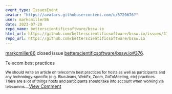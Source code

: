 ```yaml
---
event_type: IssuesEvent
avatar: "https://avatars.githubusercontent.com/u/5720676?"
user: markcmiller86
date: 2023-07-20
repo_name: betterscientificsoftware/bssw.io
html_url: https://github.com/betterscientificsoftware/bssw.io/issues/376
repo_url: https://github.com/betterscientificsoftware/bssw.io
---
```


<a href='https://github.com/markcmiller86' target='_blank'>markcmiller86</a> closed issue <a href='https://github.com/betterscientificsoftware/bssw.io/issues/376' target='_blank'>betterscientificsoftware/bssw.io#376</a>.

<p>Telecom best practices</p><small>We should write an article on telecomm best practices for hosts as well as participants and any technology-specific (e.g. BlueJeans, WebEx, Zoom, GoToMeeting, etc) practices. There are a lot of things hosts and participants should take into account when working via telecomms....</small><a href='https://github.com/betterscientificsoftware/bssw.io/issues/376' target='_blank'>View Comment</a>
